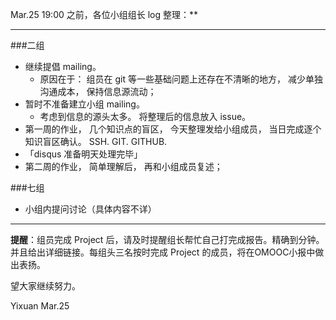 Mar.25 19:00 之前，各位小组组长 log 整理：**

---

###二组
* 继续提倡 mailing。 
   * 原因在于： 组员在 git 等一些基础问题上还存在不清晰的地方， 减少单独沟通成本， 保持信息源流动； 
* 暂时不准备建立小组 mailing。
   *  考虑到信息的源头太多。 将整理后的信息放入 issue。
* 第一周的作业， 几个知识点的盲区， 今天整理发给小组成员， 当日完成逐个知识盲区确认。 SSH. GIT. GITHUB. 
* 「disqus 准备明天处理完毕」
* 第二周的作业， 简单理解后， 再和小组成员复述；

###七组
* 小组内提问讨论（具体内容不详）


----


**提醒**：组员完成 Project 后，请及时提醒组长帮忙自己打完成报告。精确到分钟。并且给出详细链接。每组头三名按时完成 Project 的成员，将在OMOOC小报中做出表扬。



望大家继续努力。

Yixuan 
Mar.25

